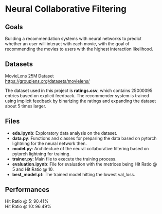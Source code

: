 # Neural Collaborative Filtering 

## Goals
Building a recommendation systems with neural networks to predict whether an user will interact with each movie, with the goal of recommending the movies to users with the highest interaction likelihood.

## Datasets
MovieLens 25M Dataset <br />
<https://grouplens.org/datasets/movielens/> <br />

The dataset used in this project is **ratings.csv**, which contains 25000095 entries based on explicit feedback. The recommender system is trained using implicit feedback by binarizing the ratings and expanding the dataset about 5 times larger.

## Files
* **eda.ipynb**: Exploratory data analysis on the dataset. <br />
* **data.py**: Functions and classes for preparing the data based on pytorch lightning for the neural network then. <br />
* **model.py**: Architecture of the neural collaborative filtering based on pytorch lightning for training. <br />
* **trainer.py**: Main file to execute the training process. <br />
* **evaluation.ipynb**: File for evaluation with the metrices being Hit Ratio @ 5 and Hit Ratio @ 10. <br />
* **best_model.pt**: The trained model hitting the lowest val_loss. <br />

## Performances
Hit Ratio @ 5: 90.41% <br />
Hit Ratio @ 10: 96.49% <br />
